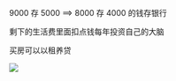 9000 存 5000 ==> 8000 存 4000 的钱存银行

剩下的生活费里面扣点钱每年投资自己的大脑

买房可以以租养贷

![](https://cdn.jsdelivr.net/gh/Vixcity/FigureBed/img/202204281549644.png)